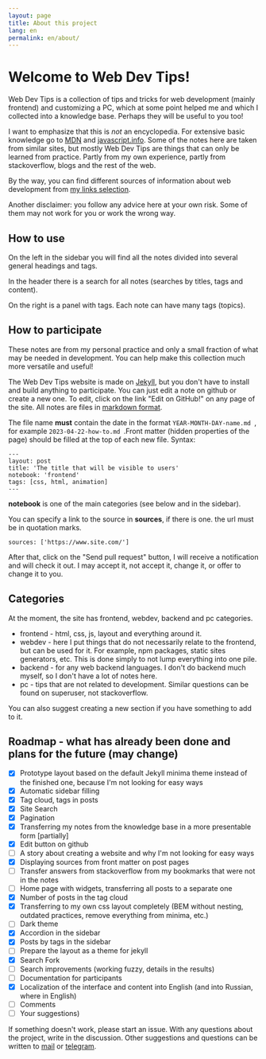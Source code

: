 ```yaml
---
layout: page
title: About this project
lang: en
permalink: en/about/
---
```

# Welcome to Web Dev Tips!

Web Dev Tips is a collection of tips and tricks for web development (mainly frontend) and customizing a PC, which at some point helped me and which I collected into a knowledge base. Perhaps they will be useful to you too!

I want to emphasize that this is *not* an encyclopedia. For extensive basic knowledge go to [MDN](https://developer.mozilla.or/) and [javascript.info](https://javascript.info/). Some of the notes here are taken from similar sites, but mostly Web Dev Tips are things that can only be learned from practice. Partly from my own experience, partly from stackoverflow, blogs and the rest of the web.

By the way, you can find different sources of information about web development from [my links selection](https://vallek.github.io/web-links/index.html).

Another disclaimer: you follow any advice here at your own risk. Some of them may not work for you or work the wrong way.

## How to use
On the left in the sidebar you will find all the notes divided into several general headings and tags.

In the header there is a search for all notes (searches by titles, tags and content).

On the right is a panel with tags. Each note can have many tags (topics).

## How to participate
These notes are from my personal practice and only a small fraction of what may be needed in development. You can help make this collection much more versatile and useful!

The Web Dev Tips website is made on [Jekyll](https://jekyllrb.com/docs/), but you don't have to install and build anything to participate. You can just edit a note on github or create a new one. To edit, click on the link "Edit on GitHub!" on any page of the site. All notes are files in [markdown format](https://github.com/adam-p/markdown-here/wiki/Markdown-Cheatsheet).

The file name **must** contain the date in the format `YEAR-MONTH-DAY-name.md `, for example `2023-04-22-how-to.md `.Front matter (hidden properties of the page) should be filled at the top of each new file. Syntax:
```
---
layout: post
title: 'The title that will be visible to users'
notebook: 'frontend'
tags: [css, html, animation]
---
```
**notebook** is one of the main categories (see below and in the sidebar).

You can specify a link to the source in **sources**, if there is one. the url must be in quotation marks.
```
sources: ['https://www.site.com/']
```
After that, click on the "Send pull request" button, I will receive a notification and will check it out. I may accept it, not accept it, change it, or offer to change it to you.

## Categories
At the moment, the site has frontend, webdev, backend and pc categories.
* frontend - html, css, js, layout and everything around it.
* webdev - here I put things that do not necessarily relate to the frontend, but can be used for it. For example, npm packages, static sites generators, etc. This is done simply to not lump everything into one pile.
* backend - for any web backend languages. I don't do backend much myself, so I don't have a lot of notes here.
* pc - tips that are not related to development. Similar questions can be found on superuser, not stackoverflow.

You can also suggest creating a new section if you have something to add to it.

## Roadmap - what has already been done and plans for the future (may change)
- [x] Prototype layout based on the default Jekyll minima theme instead of the finished one, because I'm not looking for easy ways
- [x] Automatic sidebar filling
- [x] Tag cloud, tags in posts
- [x] Site Search
- [x] Pagination
- [x] Transferring my notes from the knowledge base in a more presentable form [partially]
- [x] Edit button on github
- [ ] A story about creating a website and why I'm not looking for easy ways
- [x] Displaying sources from front matter on post pages
- [ ] Transfer answers from stackoverflow from my bookmarks that were not in the notes
- [ ] Home page with widgets, transferring all posts to a separate one
- [x] Number of posts in the tag cloud
- [x] Transferring to my own css layout completely (BEM without nesting, outdated practices, remove everything from minima, etc.)
- [ ] Dark theme
- [x] Accordion in the sidebar
- [x] Posts by tags in the sidebar
- [ ] Prepare the layout as a theme for jekyll
- [x] Search Fork
- [ ] Search improvements (working fuzzy, details in the results)
- [ ] Documentation for participants
- [x] Localization of the interface and content into English (and into Russian, where in English)
- [ ] Comments
- [ ] Your suggestions)

If something doesn't work, please start an issue. With any questions about the project, write in the discussion. Other suggestions and questions can be written to [mail](mailto:vwebdis@gmail.com) or [telegram](https://t.me/webval).